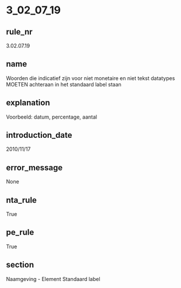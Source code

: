 # 3_02_07_19

## rule_nr
3.02.07.19

## name
Woorden die indicatief zijn voor niet monetaire en niet tekst datatypes MOETEN achteraan in het standaard label staan

## explanation
Voorbeeld: datum, percentage, aantal

## introduction_date
2010/11/17

## error_message
None

## nta_rule
True

## pe_rule
True

## section
Naamgeving - Element Standaard label

